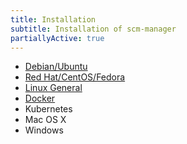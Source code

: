 ```yaml
---
title: Installation
subtitle: Installation of scm-manager
partiallyActive: true
---
```


* [Debian/Ubuntu](debian/)
* [Red Hat/CentOS/Fedora](redhat/)
* [Linux General](linux/)
* [Docker](docker/)
* Kubernetes
* Mac OS X
* Windows
